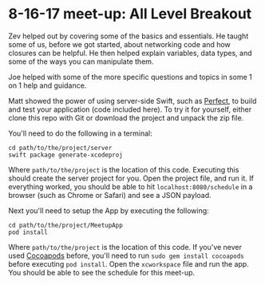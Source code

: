 # 8-16-17 meet-up: All Level Breakout

Zev helped out by covering some of the basics and essentials. He taught some of us, before we got started, about networking code and how closures can be helpful. He then helped explain variables, data types, and some of the ways you can manipulate them.

Joe helped with some of the more specific questions and topics in some 1 on 1 help and guidance.

Matt showed the power of using server-side Swift, such as [Perfect](http://perfect.org/), to build and test your application (code included here). To try it for yourself, either clone this repo with Git or download the project and unpack the zip file.

You'll need to do the following in a terminal:
```
cd path/to/the/project/server
swift package generate-xcodeproj
```
Where `path/to/the/project` is the location of this code. Executing this should create the server project for you. Open the project file, and run it. If everything worked, you should be able to hit `localhost:8080/schedule` in a browser (such as Chrome or Safari) and see a JSON payload.

Next you'll need to setup the App by executing the following:

```
cd path/to/the/project/MeetupApp
pod install
```
Where `path/to/the/project` is the location of this code. If you've never used [Cocoapods](https://guides.cocoapods.org/using/getting-started.html) before, you'll need to run `sudo gem install cocoapods` before executing `pod install`. Open the `xcworkspace` file and run the app. You should be able to see the schedule for this meet-up.
